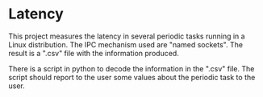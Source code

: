 # Latency
This project measures the latency in several periodic tasks running in a Linux distribution.
The IPC mechanism used are "named sockets".
The result is a ".csv" file with the information produced.

There is a script in python to decode the information in the ".csv" file. The script should
report to the user some values about the periodic task to the user.

